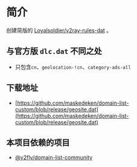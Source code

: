 # 简介

创建简版的 [Loyalsoldier/v2ray-rules-dat](https://github.com/Loyalsoldier/v2ray-rules-dat) 。

## 与官方版 `dlc.dat` 不同之处

- 只包含`cn`、`geolocation-!cn`、`category-ads-all`

## 下载地址

- [https://github.com/maskedeken/domain-list-custom/blob/release/geosite.dat](https://github.com/maskedeken/domain-list-custom/blob/release/geosite.dat)

## 本项目依赖的项目

- [@v2fly/domain-list-community](https://github.com/v2fly/domain-list-community)
